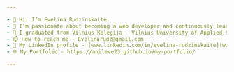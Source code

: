```yaml
---

- 👋 Hi, I’m Evelina Rudzinskaitė.
- 👀 I’m passionate about becoming a web developer and continuously learning new technologies.
- 🌱 I graduated from Vilnius Kolegija - Vilnius University of Applied Sciences | Software Engineering
- 📫 How to reach me - Evelinarudz@gmail.com
- 🤝 My LinkedIn profile - [www.linkedin.com/in/evelina-rudzinskaitė](www.linkedin.com/in/evelina-rudzinskaitė)
- 🌐 My Portfolio - https://anileve23.github.io/my-portfolio/ 

---
```

